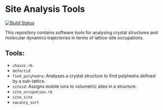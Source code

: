 # Site Analysis Tools

[![Build Status](https://travis-ci.org/bjmorgan/site_analysis.svg?branch=master)](https://travis-ci.org/bjmorgan/site_analysis)

This repository contains software tools for analysing crystal structures and molecular dynamics trajectories in terms of lattice-site occupations.

## Tools:

- `chains.rb`.
- `defectid`
- `find_polyhedra`: Analyses a crystal structure to find polyhedra defined by a sub-lattice.
- `siteid`: Assigns mobile ions to volumetric sites in a structure.
- `site_occupation.rb`
- `site_site`
- `vacancy_sort`
